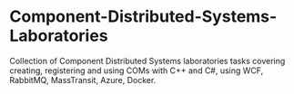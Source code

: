 # Component-Distributed-Systems-Laboratories
Collection of Component Distributed Systems laboratories tasks covering creating, registering and using COMs with C++ and C#, using WCF, RabbitMQ, MassTransit, Azure, Docker.
